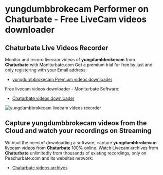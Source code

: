 # yungdumbbrokecam Performer on Chaturbate - Free LiveCam videos downloader

## Chaturbate Live Videos Recorder

Monitor and record livecam videos of **yungdumbbrokecam** from **Chaturbate** with Moniturbate.com
Get a premium trial for free by just and only registering with your Email address:
* [yungdumbbrokecam Premium videos downloader](https://moniturbate.com/request-demo-licence-key.html)

Free livecam videos downloader - Moniturbate Software:
* [Chaturbate videos downloader](https://moniturbate.com/moniturbate-download-software.html)

![yungdumbbrokecam livecam videos recorder](https://peachurnet.com/templates/moniturbate-software.png)


## Capture yungdumbbrokecam videos from the Cloud and watch your recordings on Streaming

Without the need of downloading a software, capture **yungdumbbrokecam** livecam videos from **Chaturbate** 100% online.
Watch Livecam archives from **Chaturbate** unlimitedly from thousands of existing recordings, only on Peachurbate.com and its websites network:
* [Chaturbate videos archives](https://peachurnet.com/)